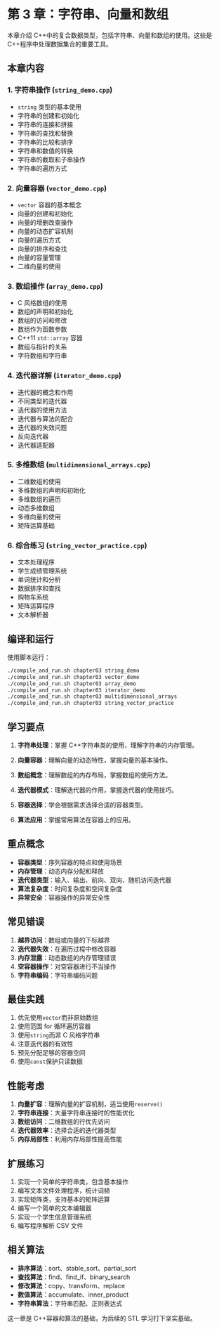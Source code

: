 # 第 3 章：字符串、向量和数组

本章介绍 C++中的复合数据类型，包括字符串、向量和数组的使用。这些是 C++程序中处理数据集合的重要工具。

## 本章内容

### 1. 字符串操作 (`string_demo.cpp`)

- `string` 类型的基本使用
- 字符串的创建和初始化
- 字符串的连接和拼接
- 字符串的查找和替换
- 字符串的比较和排序
- 字符串和数值的转换
- 字符串的截取和子串操作
- 字符串的遍历方式

### 2. 向量容器 (`vector_demo.cpp`)

- `vector` 容器的基本概念
- 向量的创建和初始化
- 向量的增删改查操作
- 向量的动态扩容机制
- 向量的遍历方式
- 向量的排序和查找
- 向量的容量管理
- 二维向量的使用

### 3. 数组操作 (`array_demo.cpp`)

- C 风格数组的使用
- 数组的声明和初始化
- 数组的访问和修改
- 数组作为函数参数
- C++11 `std::array` 容器
- 数组与指针的关系
- 字符数组和字符串

### 4. 迭代器详解 (`iterator_demo.cpp`)

- 迭代器的概念和作用
- 不同类型的迭代器
- 迭代器的使用方法
- 迭代器与算法的配合
- 迭代器的失效问题
- 反向迭代器
- 迭代器适配器

### 5. 多维数组 (`multidimensional_arrays.cpp`)

- 二维数组的使用
- 多维数组的声明和初始化
- 多维数组的遍历
- 动态多维数组
- 多维向量的使用
- 矩阵运算基础

### 6. 综合练习 (`string_vector_practice.cpp`)

- 文本处理程序
- 学生成绩管理系统
- 单词统计和分析
- 数据排序和查找
- 购物车系统
- 矩阵运算程序
- 文本解析器

## 编译和运行

使用脚本运行：

```bash
./compile_and_run.sh chapter03 string_demo
./compile_and_run.sh chapter03 vector_demo
./compile_and_run.sh chapter03 array_demo
./compile_and_run.sh chapter03 iterator_demo
./compile_and_run.sh chapter03 multidimensional_arrays
./compile_and_run.sh chapter03 string_vector_practice
```

## 学习要点

1. **字符串处理**：掌握 C++字符串类的使用，理解字符串的内存管理。

2. **向量容器**：理解向量的动态特性，掌握向量的基本操作。

3. **数组概念**：理解数组的内存布局，掌握数组的使用方法。

4. **迭代器模式**：理解迭代器的作用，掌握迭代器的使用技巧。

5. **容器选择**：学会根据需求选择合适的容器类型。

6. **算法应用**：掌握常用算法在容器上的应用。

## 重点概念

- **容器类型**：序列容器的特点和使用场景
- **内存管理**：动态内存分配和释放
- **迭代器类型**：输入、输出、前向、双向、随机访问迭代器
- **算法复杂度**：时间复杂度和空间复杂度
- **异常安全**：容器操作的异常安全性

## 常见错误

1. **越界访问**：数组或向量的下标越界
2. **迭代器失效**：在遍历过程中修改容器
3. **内存泄露**：动态数组的内存管理错误
4. **空容器操作**：对空容器进行不当操作
5. **字符串编码**：字符串编码问题

## 最佳实践

1. 优先使用`vector`而非原始数组
2. 使用范围 for 循环遍历容器
3. 使用`string`而非 C 风格字符串
4. 注意迭代器的有效性
5. 预先分配足够的容器空间
6. 使用`const`保护只读数据

## 性能考虑

1. **向量扩容**：理解向量的扩容机制，适当使用`reserve()`
2. **字符串连接**：大量字符串连接时的性能优化
3. **数组访问**：二维数组的行优先访问
4. **迭代器效率**：选择合适的迭代器类型
5. **内存局部性**：利用内存局部性提高性能

## 扩展练习

1. 实现一个简单的字符串类，包含基本操作
2. 编写文本文件处理程序，统计词频
3. 实现矩阵类，支持基本的矩阵运算
4. 编写一个简单的文本编辑器
5. 实现一个学生信息管理系统
6. 编写程序解析 CSV 文件

## 相关算法

- **排序算法**：sort、stable_sort、partial_sort
- **查找算法**：find、find_if、binary_search
- **修改算法**：copy、transform、replace
- **数值算法**：accumulate、inner_product
- **字符串算法**：字符串匹配、正则表达式

这一章是 C++容器和算法的基础，为后续的 STL 学习打下坚实基础。
